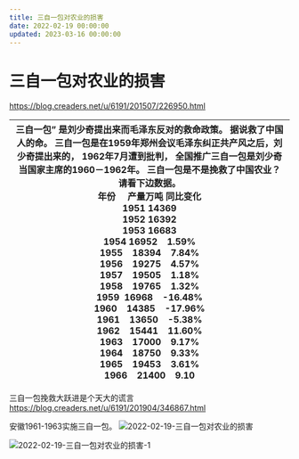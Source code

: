 ```yaml
---
title: 三自一包对农业的损害
date: 2022-02-19 00:00:00
updated: 2023-03-16 00:00:00
---
```


# 三自一包对农业的损害

https://blog.creaders.net/u/6191/201507/226950.html

|  三自一包” 是刘少奇提出来而毛泽东反对的救命政策。 据说救了中国人的命。 三自一包是在1959年郑州会议毛泽东纠正共产风之后，刘少奇提出来的， 1962年7月遭到批判， **全国推广三自一包是刘少奇当国家主席的1960－1962年**。 三自一包是不是挽救了中国农业？ 请看下边数据。<br/>年份     产量万吨 同比变化<br/>1951 14369<br/>1952 16392<br/>1953 16683<br/>1954 16952    1.59%<br/>1955    18394    7.84%<br/>1956    19275    4.57% <br/>1957    19505    1.18%<br/>1958    19765    1.32%<br/>1959  16968    -16.48%<br/>1960    14385    -17.96%<br/>1961    13650    -5.38%<br/>1962    15441    11.60%<br/>1963    17000    9.17%<br/>1964    18750    9.33%<br/>1965    19453    3.61%<br/>1966    21400    9.10<br/> |
|-----|

三自一包挽救大跃进是个天大的谎言
https://blog.creaders.net/u/6191/201904/346867.html

安徽1961-1963实施三自一包。
![2022-02-19-三自一包对农业的损害](assets/2022-02-19-三自一包对农业的损害.jpeg)

![2022-02-19-三自一包对农业的损害-1](assets/2022-02-19-三自一包对农业的损害-1.jpeg)

